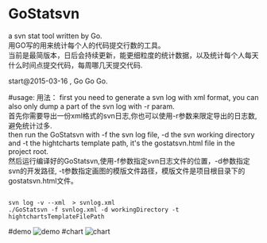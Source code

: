 # GoStatsvn
a svn stat tool written by Go.  
用GO写的用来统计每个人的代码提交行数的工具。  
当前是最简版本，日后会持续更新，能更细粒度的统计数据，以及统计每个人每天什么时间点提交代码，每周哪几天提交代码.  

start@2015-03-16 , Go Go Go.


#usage:
用法：
first you need to generate a svn log with xml format, you can also only dump a part of the svn log with -r param.  
首先你需要导出一份xml格式的svn日志,你也可以使用-r参数来限定导出的日志数,避免统计过多.  
then run the GoStatsvn with -f the svn log file, -d the svn working directory and -t the hightcharts template path, it's the gostatsvn.html file  in the project root.  
然后运行编译好的GoStatsvn,使用-f参数指定svn日志文件的位置，-d参数指定svn的开发路径, -t参数指定画图的模版文件路径，模版文件是项目根目录下的gostatsvn.html文件。  
<pre><code>
svn log -v --xml  > svnlog.xml
./GoStatsvn -f svnlog.xml -d workingDirectory -t hightchartsTemplateFilePath
</code></pre>

#demo
![demo](http://p9.qhimg.com/d/inn/6379de03/GoStatsvn-stat-result.png "a GoStatsvn result demo")
#chart
![chart](http://p0.qhimg.com/d/inn/c776308a/qqqq.png "a GoStatsvn result chart demo")
